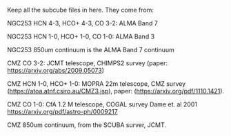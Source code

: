 Keep all the subcube files in here. They come from:

NGC253 HCN 4-3, HCO+ 4-3, CO 3-2: ALMA Band 7

NGC253 HCN 1-0, HCO+ 1-0, CO 1-0: ALMA Band 3

NGC253 850um continuum is the ALMA Band 7 continuum

CMZ CO 3-2: JCMT telescope, CHIMPS2 survey  (paper: https://arxiv.org/abs/2009.05073)

CMZ HCN 1-0, HCO+ 1-0: MOPRA 22m telescope, CMZ survey (https://atoa.atnf.csiro.au/CMZ3.jsp), paper: (https://arxiv.org/pdf/1110.1421).

CMZ CO 1-0: CfA 1.2 M telescope, COGAL survey Dame et. al 2001 https://arxiv.org/pdf/astro-ph/0009217

CMZ 850um continuum, from the SCUBA surver, JCMT.

